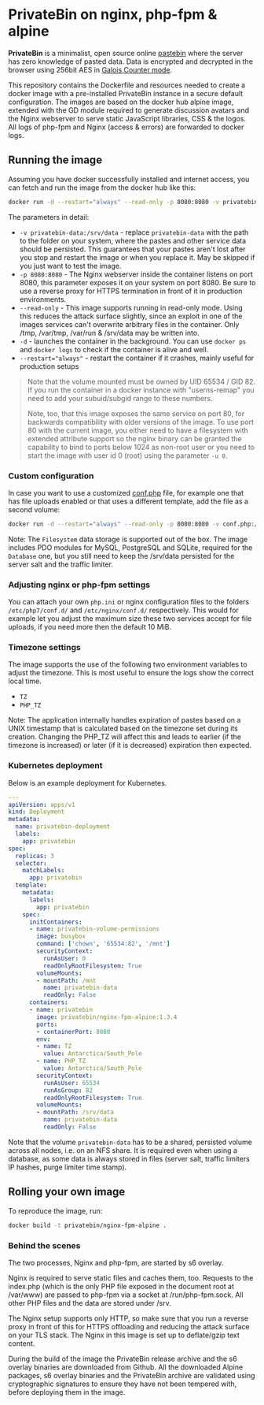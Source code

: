 # PrivateBin on nginx, php-fpm & alpine

**PrivateBin** is a minimalist, open source online [pastebin](https://en.wikipedia.org/wiki/Pastebin) where the server has zero knowledge of pasted data. Data is encrypted and decrypted in the browser using 256bit AES in [Galois Counter mode](https://en.wikipedia.org/wiki/Galois/Counter_Mode).

This repository contains the Dockerfile and resources needed to create a docker image with a pre-installed PrivateBin instance in a secure default configuration. The images are based on the docker hub alpine image, extended with the GD module required to generate discussion avatars and the Nginx webserver to serve static JavaScript libraries, CSS & the logos. All logs of php-fpm and Nginx (access & errors) are forwarded to docker logs.

## Running the image

Assuming you have docker successfully installed and internet access, you can fetch and run the image from the docker hub like this:

```bash
docker run -d --restart="always" --read-only -p 8080:8080 -v privatebin-data:/srv/data privatebin/nginx-fpm-alpine
```

The parameters in detail:

- `-v privatebin-data:/srv/data` - replace `privatebin-data` with the path to the folder on your system, where the pastes and other service data should be persisted. This guarantees that your pastes aren't lost after you stop and restart the image or when you replace it. May be skipped if you just want to test the image.
- `-p 8080:8080` - The Nginx webserver inside the container listens on port 8080, this parameter exposes it on your system on port 8080. Be sure to use a reverse proxy for HTTPS termination in front of it in production environments.
- `--read-only` - This image supports running in read-only mode. Using this reduces the attack surface slightly, since an exploit in one of the images services can't overwrite arbitrary files in the container. Only /tmp, /var/tmp, /var/run & /srv/data may be written into.
- `-d` - launches the container in the background. You can use `docker ps` and `docker logs` to check if the container is alive and well.
- `--restart="always"` - restart the container if it crashes, mainly useful for production setups

> Note that the volume mounted must be owned by UID 65534 / GID 82. If you run the container in a docker instance with "userns-remap" you need to add your subuid/subgid range to these numbers.
> 
> Note, too, that this image exposes the same service on port 80, for backwards compatibility with older versions of the image. To use port 80 with the current image, you either need to have a filesystem with extended attribute support so the nginx binary can be granted the capability to bind to ports below 1024 as non-root user or you need to start the image with user id 0 (root) using the parameter `-u 0`.

### Custom configuration

In case you want to use a customized [conf.php](https://github.com/PrivateBin/PrivateBin/blob/master/cfg/conf.sample.php) file, for example one that has file uploads enabled or that uses a different template, add the file as a second volume:

```bash
docker run -d --restart="always" --read-only -p 8080:8080 -v conf.php:/srv/cfg/conf.php:ro -v privatebin-data:/srv/data privatebin/nginx-fpm-alpine
```

Note: The `Filesystem` data storage is supported out of the box. The image includes PDO modules for MySQL, PostgreSQL and SQLite, required for the `Database` one, but you still need to keep the /srv/data persisted for the server salt and the traffic limiter.

### Adjusting nginx or php-fpm settings

You can attach your own `php.ini` or nginx configuration files to the folders `/etc/php7/conf.d/` and `/etc/nginx/conf.d/` respectively. This would for example let you adjust the maximum size these two services accept for file uploads, if you need more then the default 10 MiB.

### Timezone settings

The image supports the use of the following two environment variables to adjust the timezone. This is most useful to ensure the logs show the correct local time.

- `TZ`
- `PHP_TZ`

Note: The application internally handles expiration of pastes based on a UNIX timestamp that is calculated based on the timezone set during its creation. Changing the PHP_TZ will affect this and leads to earlier (if the timezone is increased) or later (if it is decreased) expiration then expected.

### Kubernetes deployment

Below is an example deployment for Kubernetes.

```yaml
---
apiVersion: apps/v1
kind: Deployment
metadata:
  name: privatebin-deployment
  labels:
    app: privatebin
spec:
  replicas: 3
  selector:
    matchLabels:
      app: privatebin
  template:
    metadata:
      labels:
        app: privatebin
    spec:
      initContainers:
      - name: privatebin-volume-permissions
        image: busybox
        command: ['chown', '65534:82', '/mnt']
        securityContext:
          runAsUser: 0
          readOnlyRootFilesystem: True
        volumeMounts:
        - mountPath: /mnt
          name: privatebin-data
          readOnly: False
      containers:
      - name: privatebin
        image: privatebin/nginx-fpm-alpine:1.3.4
        ports:
        - containerPort: 8080
        env:
        - name: TZ
          value: Antarctica/South_Pole
        - name: PHP_TZ
          value: Antarctica/South_Pole
        securityContext:
          runAsUser: 65534
          runAsGroup: 82
          readOnlyRootFilesystem: True
        volumeMounts:
        - mountPath: /srv/data
          name: privatebin-data
          readOnly: False
```

Note that the volume `privatebin-data` has to be a shared, persisted volume across all nodes, i.e. on an NFS share. It is required even when using a database, as some data is always stored in files (server salt, traffic limiters IP hashes, purge limiter time stamp).

## Rolling your own image

To reproduce the image, run:

```bash
docker build -t privatebin/nginx-fpm-alpine .
```

### Behind the scenes

The two processes, Nginx and php-fpm, are started by s6 overlay.

Nginx is required to serve static files and caches them, too. Requests to the index.php (which is the only PHP file exposed in the document root at /var/www) are passed to php-fpm via a socket at /run/php-fpm.sock. All other PHP files and the data are stored under /srv.

The Nginx setup supports only HTTP, so make sure that you run a reverse proxy in front of this for HTTPS offloading and reducing the attack surface on your TLS stack. The Nginx in this image is set up to deflate/gzip text content.

During the build of the image the PrivateBin release archive and the s6 overlay binaries are downloaded from Github. All the downloaded Alpine packages, s6 overlay binaries and the PrivateBin archive are validated using cryptographic signatures to ensure they have not been tempered with, before deploying them in the image.

